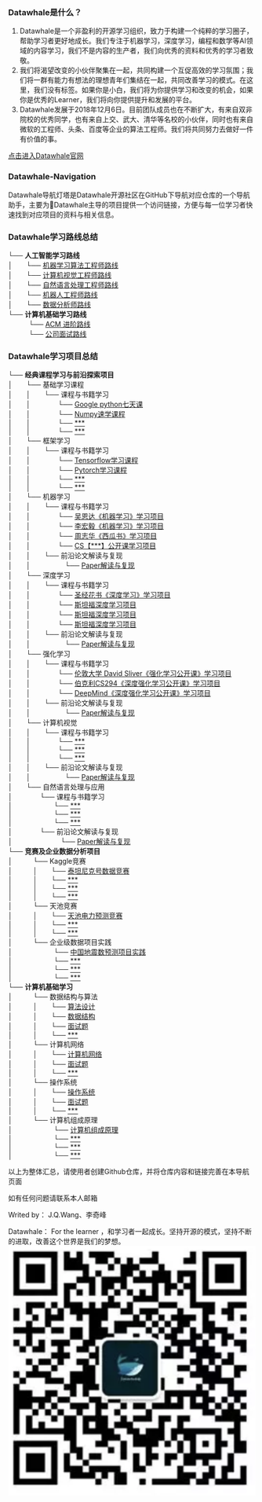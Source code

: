 


### Datawhale是什么？
>
1. Datawhale是一个非盈利的开源学习组织，致力于构建一个纯粹的学习圈子，帮助学习者更好地成长。我们专注于机器学习，深度学习，编程和数学等AI领域的内容学习，我们不是内容的生产者，我们向优秀的资料和优秀的学习者致敬。
2. 我们将渴望改变的小伙伴聚集在一起，共同构建一个互促高效的学习氛围；我们将一群有能力有想法的理想青年们集结在一起，共同改善学习的模式。在这里，我们没有标签。如果你是小白，我们将为你提供学习和改变的机会，如果你是优秀的Learner，我们将向你提供提升和发展的平台。
3. Datawhale发展于2018年12月6日。目前团队成员也在不断扩大，有来自双非院校的优秀同学，也有来自上交、武大、清华等名校的小伙伴，同时也有来自微软的工程师、头条、百度等企业的算法工程师。我们将共同努力去做好一件有价值的事。

[点击进入Datawhale官网](https://datawhale.club/)

### Datawhale-Navigation
Datawhale导航灯塔是Datawhale开源社区在GitHub下导航对应仓库的一个导航助手，主要为Datawhale主导的项目提供一个访问链接，方便与每一位学习者快速找到对应项目的资料与相关信息。

### **Datawhale学习路线总结**     
└── **人工智能学习路线** <br>
│&emsp;&emsp;└── [机器学习算法工程师路线](添加对应仓库链接) <br>
│&emsp;&emsp;└── [计算机视觉工程师路线](添加对应仓库链接) <br>
│&emsp;&emsp;└── [自然语言处理工程师路线](添加对应仓库链接) <br>
│&emsp;&emsp;└── [机器人工程师路线](添加对应仓库链接) <br>
│&emsp;&emsp;└── [数据分析师路线](添加对应仓库链接) <br>
└── **计算机基础学习路线** <br>
&emsp;&emsp;&emsp;└── [ACM 进阶路线](添加对应仓库链接) <br>
&emsp;&emsp;&emsp;└── [公司面试路线](添加对应仓库链接) <br>



### **Datawhale学习项目总结**     
└── **经典课程学习与前沿探索项目** <br>
│&emsp;&emsp;└── 基础学习课程<br>
│&emsp;&emsp;│&emsp;&emsp;└── 课程与书籍学习<br>
│&emsp;&emsp;│&emsp;&emsp;&emsp;&emsp;└── [Google python七天课](添加对应仓库链接)              
│&emsp;&emsp;│&emsp;&emsp;&emsp;&emsp;└── [Numpy速学课程](添加对应仓库链接)    
│&emsp;&emsp;│&emsp;&emsp;&emsp;&emsp;└── [***](添加对应仓库链接)     
│&emsp;&emsp;│&emsp;&emsp;&emsp;&emsp;└── [***](添加对应仓库链接)<br>
│&emsp;&emsp;└── 框架学习<br>
│&emsp;&emsp;│&emsp;&emsp;└── 课程与书籍学习<br>
│&emsp;&emsp;│&emsp;&emsp;&emsp;&emsp;└── [Tensorflow学习课程](添加对应仓库链接)              
│&emsp;&emsp;│&emsp;&emsp;&emsp;&emsp;└── [Pytorch学习课程](添加对应仓库链接)    
│&emsp;&emsp;│&emsp;&emsp;&emsp;&emsp;└── [***](添加对应仓库链接)     
│&emsp;&emsp;│&emsp;&emsp;&emsp;&emsp;└── [***](添加对应仓库链接)<br>
│&emsp;&emsp;└── 机器学习<br>
│&emsp;&emsp;│&emsp;&emsp;└── 课程与书籍学习<br>
│&emsp;&emsp;│&emsp;&emsp;&emsp;&emsp;└── [吴恩达《机器学习》学习项目](添加对应仓库链接)              
│&emsp;&emsp;│&emsp;&emsp;&emsp;&emsp;└── [李宏毅《机器学习》学习项目](添加对应仓库链接)    
│&emsp;&emsp;│&emsp;&emsp;&emsp;&emsp;└── [周志华《西瓜书》学习项目](添加对应仓库链接)     
│&emsp;&emsp;│&emsp;&emsp;&emsp;&emsp;└── [CS【***】公开课学习项目](添加对应仓库链接)<br>
│&emsp;&emsp;│&emsp;&emsp;└── 前沿论文解读与复现<br>
│&emsp;&emsp;│&emsp;&emsp;&emsp;&emsp;&emsp;└── [Paper解读与复现](添加对应仓库链接)<br>
│&emsp;&emsp;└── 深度学习<br>
│&emsp;&emsp;│&emsp;&emsp;└── 课程与书籍学习<br>
│&emsp;&emsp;│&emsp;&emsp;&emsp;&emsp;└──  [圣经花书《深度学习》学习项目](添加对应仓库链接)               
│&emsp;&emsp;│&emsp;&emsp;&emsp;&emsp;└──  [斯坦福深度学习项目](添加对应仓库链接)     
│&emsp;&emsp;│&emsp;&emsp;&emsp;&emsp;└──  [斯坦福深度学习项目](添加对应仓库链接)     
│&emsp;&emsp;│&emsp;&emsp;&emsp;&emsp;└── [斯坦福深度学习项目](添加对应仓库链接) <br>
│&emsp;&emsp;│&emsp;&emsp;└── 前沿论文解读与复现<br>
│&emsp;&emsp;│&emsp;&emsp;&emsp;&emsp;&emsp;└── [Paper解读与复现](添加对应仓库链接)<br>
│&emsp;&emsp;└── 强化学习<br>
│&emsp;&emsp;│&emsp;&emsp;└── 课程与书籍学习<br>
│&emsp;&emsp;│&emsp;&emsp;&emsp;&emsp;└──  [伦敦大学 David Sliver《强化学习公开课》学习项目](https://github.com/Datawhale18/UCL-DeepReinforcementLearning)    
│&emsp;&emsp;│&emsp;&emsp;&emsp;&emsp;└──  [伯克利CS294《深度强化学习公开课》学习项目](添加对应仓库链接)<br>
│&emsp;&emsp;│&emsp;&emsp;&emsp;&emsp;└── [DeepMind《深度强化学习公开课》学习项目](添加对应仓库链接)<br>
│&emsp;&emsp;│&emsp;&emsp;└── 前沿论文解读与复现<br>
│&emsp;&emsp;│&emsp;&emsp;&emsp;&emsp;&emsp;└── [Paper解读与复现](添加对应仓库链接)<br>
│&emsp;&emsp;└── 计算机视觉<br>
│&emsp;&emsp;│&emsp;&emsp;└── 课程与书籍学习<br>
│&emsp;&emsp;│&emsp;&emsp;&emsp;&emsp;└──  [***](添加对应仓库链接)    
│&emsp;&emsp;│&emsp;&emsp;&emsp;&emsp;└──  [***](添加对应仓库链接) <br>
│&emsp;&emsp;│&emsp;&emsp;&emsp;&emsp;└── [***](添加对应仓库链接) <br>
│&emsp;&emsp;│&emsp;&emsp;└── 前沿论文解读与复现<br>
│&emsp;&emsp;│&emsp;&emsp;&emsp;&emsp;&emsp;└── [Paper解读与复现](添加对应仓库链接)<br>
│&emsp;&emsp;└── 自然语言处理与应用<br>
│&emsp;&emsp;&emsp;&emsp;└── 课程与书籍学习<br>
│&emsp;&emsp;&emsp;&emsp;&emsp;&emsp;└──  [***](添加对应仓库链接)    
│&emsp;&emsp;&emsp;&emsp;&emsp;&emsp;└── [***](添加对应仓库链接) <br>
│&emsp;&emsp;&emsp;&emsp;&emsp;&emsp;└──  [***](添加对应仓库链接) <br>
│&emsp;&emsp;&emsp;&emsp;└── 前沿论文解读与复现<br>
│&emsp;&emsp;&emsp;&emsp;&emsp;&emsp;&emsp;└── [Paper解读与复现](添加对应仓库链接)<br>
└── **竞赛及企业数据分析项目** <br>
│&emsp;&emsp;&emsp;└── Kaggle竞赛<br>
│&emsp;&emsp;&emsp;│&emsp;&emsp;└── [泰坦尼克号数据竞赛](添加对应仓库链接)              
│&emsp;&emsp;&emsp;│&emsp;&emsp;└── [***](添加对应仓库链接)    
│&emsp;&emsp;&emsp;│&emsp;&emsp;└──  [***](添加对应仓库链接)    
│&emsp;&emsp;&emsp;│&emsp;&emsp;└── [***](添加对应仓库链接)<br>
│&emsp;&emsp;&emsp;└── 天池竞赛<br>
│&emsp;&emsp;&emsp;│&emsp;&emsp;└──  [天池电力预测竞赛](添加对应仓库链接)              
│&emsp;&emsp;&emsp;│&emsp;&emsp;└──  [***](添加对应仓库链接)    
│&emsp;&emsp;&emsp;│&emsp;&emsp;└──  [***](添加对应仓库链接)<br>
│&emsp;&emsp;&emsp;└── 企业级数据项目实践<br>
│&emsp;&emsp;&emsp;&emsp;&emsp;&emsp;└──  [中国地震数预测项目实践](添加对应仓库链接)              
│&emsp;&emsp;&emsp;&emsp;&emsp;&emsp;└──  [***](添加对应仓库链接)    
│&emsp;&emsp;&emsp;&emsp;&emsp;&emsp;└──  [***](添加对应仓库链接)    
│&emsp;&emsp;&emsp;&emsp;&emsp;&emsp;└──  [***](添加对应仓库链接)<br>
└── **计算机基础学习** <br>
│&emsp;&emsp;&emsp;└── 数据结构与算法<br>
│&emsp;&emsp;&emsp;│&emsp;&emsp;└── [算法设计](添加对应仓库链接)              
│&emsp;&emsp;&emsp;│&emsp;&emsp;└── [数据结构](添加对应仓库链接)    
│&emsp;&emsp;&emsp;│&emsp;&emsp;└── [面试题](添加对应仓库链接)    
│&emsp;&emsp;&emsp;│&emsp;&emsp;└── [***](添加对应仓库链接)<br>
│&emsp;&emsp;&emsp;└── 计算机网络<br>
│&emsp;&emsp;&emsp;│&emsp;&emsp;└──  [计算机网络](添加对应仓库链接)              
│&emsp;&emsp;&emsp;│&emsp;&emsp;└──  [面试题](添加对应仓库链接)    
│&emsp;&emsp;&emsp;│&emsp;&emsp;└──  [***](添加对应仓库链接)<br>
│&emsp;&emsp;&emsp;└── 操作系统<br>
│&emsp;&emsp;&emsp;│&emsp;&emsp;└──  [操作系统](添加对应仓库链接)              
│&emsp;&emsp;&emsp;│&emsp;&emsp;└──  [面试题](添加对应仓库链接)    
│&emsp;&emsp;&emsp;│&emsp;&emsp;└──  [***](添加对应仓库链接)<br>
│&emsp;&emsp;&emsp;└── 计算机组成原理<br>
│&emsp;&emsp;&emsp;&emsp;&emsp;&emsp;└──  [计算机组成原理](添加对应仓库链接)              
│&emsp;&emsp;&emsp;&emsp;&emsp;&emsp;└──  [***](添加对应仓库链接)    
│&emsp;&emsp;&emsp;&emsp;&emsp;&emsp;└──  [***](添加对应仓库链接)    
│&emsp;&emsp;&emsp;&emsp;&emsp;&emsp;└──  [***](添加对应仓库链接)<br>


以上为整体汇总，请使用者创建Github仓库，并将仓库内容和链接完善在本导航页面

如有任何问题请联系本人邮箱

Writed by： J.Q.Wang、李奇峰

Datawhale： For the learner ，和学习者一起成长。坚持开源的模式，坚持不断的进取，改善这个世界是我们的梦想。
![](assets/markdown-img-paste-20190201171209870.png)

